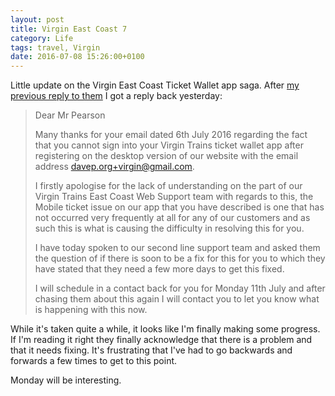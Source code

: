 ```yaml
---
layout: post
title: Virgin East Coast 7
category: Life
tags: travel, Virgin
date: 2016-07-08 15:26:00+0100
---
```


Little update on the Virgin East Coast Ticket Wallet app saga. After
[my previous reply to them](/2016/07/06/virgin_east_coast_6.html) I got a
reply back yesterday:

> Dear Mr Pearson
>
> Many thanks for your email dated 6th July 2016 regarding the fact that you
> cannot sign into your Virgin Trains ticket wallet app after registering on
> the desktop version of our website with the email address
> davep.org+virgin@gmail.com.
>
> I firstly apologise for the lack of understanding on the part of our
> Virgin Trains East Coast Web Support team with regards to this, the Mobile
> ticket issue on our app that you have described is one that has not
> occurred very frequently at all for any of our customers and as such this
> is what is causing the difficulty in resolving this for you.
>
> I have today spoken to our second line support team and asked them the
> question of if there is soon to be a fix for this for you to which they
> have stated that they need a few more days to get this fixed.
>
> I will schedule in a contact back for you for Monday 11th July and after
> chasing them about this again I will contact you to let you know what is
> happening with this now.

While it's taken quite a while, it looks like I'm finally making some
progress. If I'm reading it right they finally acknowledge that there is a
problem and that it needs fixing. It's frustrating that I've had to go
backwards and forwards a few times to get to this point.

Monday will be interesting.

[//]: # (2016-07-08-virgin_east_coast_7.md ends here)
